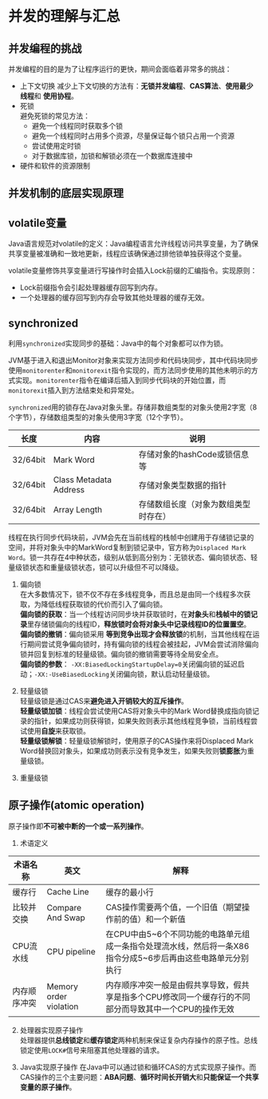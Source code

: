 # 并发的理解与汇总

## 并发编程的挑战
并发编程的目的是为了让程序运行的更快，期间会面临着非常多的挑战：  

+ 上下文切换
   减少上下文切换的方法有：**无锁并发编程**、**CAS算法**、**使用最少线程**和 **使用协程**。
+ 死锁  
   避免死锁的常见方法：  
    - 避免一个线程同时获取多个锁
    - 避免一个线程同时占用多个资源，尽量保证每个锁只占用一个资源
    - 尝试使用定时锁
    - 对于数据库锁，加锁和解锁必须在一个数据库连接中
+ 硬件和软件的资源限制

## 并发机制的底层实现原理

volatile变量
--- 

Java语言规范对volatile的定义：Java编程语言允许线程访问共享变量，为了确保共享变量被准确和一致地更新，线程应该确保通过排他锁单独获得这个变量。  

volatile变量修饰共享变量进行写操作时会插入Lock前缀的汇编指令。实现原则： 

+ Lock前缀指令会引起处理器缓存回写到内存。
+ 一个处理器的缓存回写到内存会导致其他处理器的缓存无效。

synchronized
---

利用`synchronized`实现同步的基础：Java中的每个对象都可以作为锁。  

JVM基于进入和退出Monitor对象来实现方法同步和代码块同步，其中代码块同步使用`monitorenter`和`monitorexit`指令实现的，而方法同步使用的其他未明示的方式实现。`monitorenter`指令在编译后插入到同步代码块的开始位置，而`monitorexit`插入到方法结束处和异常处。  

`synchronized`用的锁存在Java对象头里。存储非数组类型的对象头使用2字宽（8个字节），存储数组类型的对象头使用3字宽（12个字节）。  

| 长度 | 内容 | 说明 |
|--|--|--|
| 32/64bit | Mark Word | 存储对象的hashCode或锁信息等 |
| 32/64bit | Class Metadata Address | 存储对象类型数据的指针 |
| 32/64bit | Array Length | 存储数组长度（对象为数组类型时存在） |

线程在执行同步代码块前，JVM会先在当前线程的栈帧中创建用于存储锁记录的空间，并将对象头中的MarkWord复制到锁记录中，官方称为`Displaced Mark Word`。锁一共存在4中种状态，级别从低到高分别为：无锁状态、偏向锁状态、轻量级锁状态和重量级锁状态，锁可以升级但不可以降级。  

1. 偏向锁  
    在大多数情况下，锁不仅不存在多线程竞争，而且总是由同一个线程多次获取，为降低线程获取锁的代价而引入了偏向锁。  
    **偏向锁的获取**：当一个线程访问同步块并获取锁时，在**对象头**和**栈帧中的锁记录**里存储锁偏向的线程ID，**释放锁时会将对象头中记录线程ID的位置置空**。  
    **偏向锁的撤销**：偏向锁采用 **等到竞争出现才会释放锁**的机制，当其他线程在运行期间尝试竞争偏向锁时，持有偏向锁的线程会被挂起，JVM会尝试消除偏向锁并回复到标准的轻量级锁。偏向锁的撤销需要等待全局安全点。  
    **偏向锁的参数**： `-XX:BiasedLockingStartupDelay=0`关闭偏向锁的延迟启动；`-XX:-UseBiasedLocking`关闭偏向锁，默认启动轻量级锁。
2. 轻量级锁  
    轻量级锁是通过CAS来**避免进入开销较大的互斥操作**。  
    **轻量级锁加锁**：线程会尝试使用CAS将对象头中的Mark Word替换成指向锁记录的指针，如果成功则获得锁，如果失败则表示其他线程竞争锁，当前线程尝试使用**自旋**来获取锁。  
    **轻量级锁解锁**：轻量级锁解锁时，使用原子的CAS操作来将Displaced Mark Word替换回对象头，如果成功则表示没有竞争发生，如果失败则**锁膨胀**为重量级锁。  

3. 重量级锁  
    
原子操作(atomic operation)
---
原子操作即**不可被中断的一个或一系列操作**。  

1. 术语定义  

| 术语名称 | 英文 | 解释 |
|--|--|--|
| 缓存行 | Cache Line | 缓存的最小行 |
| 比较并交换 | Compare And Swap | CAS操作需要两个值，一个旧值（期望操作前的值）和一个新值 |
| CPU流水线 | CPU pipeline | 在CPU中由5~6个不同功能的电路单元组成一条指令处理流水线，然后将一条X86指令分成5~6步后再由这些电路单元分别执行 |
| 内存顺序冲突 | Memory order violation | 内存顺序冲突一般是由假共享导致，假共享是指多个CPU修改同一个缓存行的不同部分而导致其中一个CPU的操作无效 |


2. 处理器实现原子操作  
   处理器提供**总线锁定**和**缓存锁定**两种机制来保证复杂内存操作的原子性。总线锁定使用`LOCK#`信号来阻塞其他处理器的请求。  

3. Java实现原子操作
   在Java中可以通过锁和循环CAS的方式实现原子操作。而CAS操作的三个主要问题：**ABA问题**、**循环时间长开销大**和**只能保证一个共享变量的原子操作**。














































